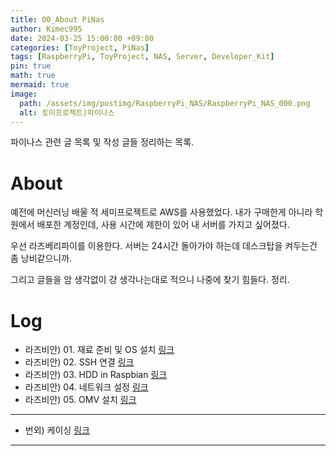 ```yaml
---
title: 00_About PiNas
author: Kimec995
date: 2024-03-25 15:00:00 +09:00
categories: [ToyProject, PiNas]
tags: [RaspberryPi, ToyProject, NAS, Server, Developer_Kit]
pin: true
math: true
mermaid: true
image: 
  path: /assets/img/postimg/RaspberryPi_NAS/RaspberryPi_NAS_000.png
  alt: 토이프로젝트)파이나스
---
```

파이나스 관련 글 목록 및 작성 글들 정리하는 목록.

# About
예전에 머신러닝 배울 적 세미프로젝트로 AWS를 사용했었다. 내가 구매한게 아니라 학원에서 배포한 계정인데, 사용 시간에 제한이 있어 내 서버를 가지고 싶어졌다.

우선 라즈베리파이를 이용한다. 서버는 24시간 돌아가야 하는데 데스크탑을 켜두는건 좀 낭비같으니까.

그리고 글들을 암 생각없이 걍 생각나는대로 적으니 나중에 찾기 힘들다. 정리.

# Log
- 라즈비안) 01. 재료 준비 및 OS 설치 [링크](https://kimec995.github.io/posts/PiNas_ROS_01_%EC%A4%80%EB%B9%84%ED%95%98%EA%B8%B0&-OS-%EC%84%A4%EC%B9%98/)
- 라즈비안) 02. SSH 연결 [링크](https://kimec995.github.io/posts/PiNas_ROS_01_%EC%A4%80%EB%B9%84%ED%95%98%EA%B8%B0&-OS-%EC%84%A4%EC%B9%98/)
- 라즈비안) 03. HDD in Raspbian [링크](https://kimec995.github.io/posts/PiNas_ROS_01_%EC%A4%80%EB%B9%84%ED%95%98%EA%B8%B0&-OS-%EC%84%A4%EC%B9%98/)
- 라즈비안) 04. 네트워크 설정 [링크](https://kimec995.github.io/posts/PiNas_ROS_01_%EC%A4%80%EB%B9%84%ED%95%98%EA%B8%B0&-OS-%EC%84%A4%EC%B9%98/)
- 라즈비안) 05. OMV 설치 [링크](https://kimec995.github.io/posts/PiNas_ROS_05_NAS_%EC%84%A4%EC%A0%95%ED%95%98%EA%B8%B0/)

---

- 번외) 케이싱 [링크](https://kimec995.github.io/posts/PiNas_ROS_%EB%B2%88%EC%99%B8_%EC%BC%80%EC%9D%B4%EC%8B%B1/)

---